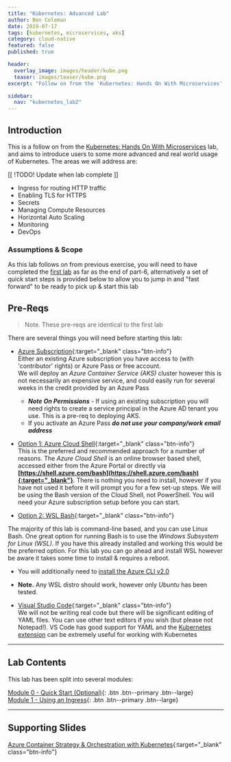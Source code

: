 ```yaml
---
title: "Kubernetes: Advanced Lab"
author: Ben Coleman
date: 2019-07-17
tags: [kubernetes, microservices, aks]
category: cloud-native
featured: false
published: true

header:
  overlay_image: images/header/kube.png
  teaser: images/teaser/kube.png
excerpt: "Follow on from the 'Kubernetes: Hands On With Microservices' lab, covering some more advanced areas of Kubernetes such as networking, monitoring, scaling and DevOps"

sidebar:
  nav: "kubernetes_lab2"
---
```


## Introduction
This is a follow on from the [Kubernetes: Hands On With Microservices](../kubernetes) lab, and aims to introduce users to some more advanced and real world usage of Kubernetes. The areas we will address are:

[[ !TODO! Update when lab complete ]]
- Ingress for routing HTTP traffic
- Enabling TLS for HTTPS
- Secrets
- Managing Compute Resources 
- Horizontal Auto Scaling
- Monitoring
- DevOps

### Assumptions & Scope
As this lab follows on from previous exercise, you will need to have completed the [first lab](../kubernetes) as far as the end of part-6, alternatively a set of quick start steps is provided below to allow you to jump in and "fast forward" to be ready to pick up & start this lab

## Pre-Reqs
>Note. These pre-reqs are identical to the first lab

There are several things you will need before starting this lab:

- [Azure Subscription](/prereqs/subscription){:target="_blank" class="btn-info"}   
Either an existing Azure subscription you have access to (with 'contributor' rights) or Azure Pass or free account.  
We will deploy an *Azure Container Service (AKS)* cluster however this is not necessarily an expensive service, and could easily run for several weeks in the credit provided by an Azure Pass
  - ***Note On Permissions*** - If using an existing subscription you will need rights to create a service principal in the Azure AD tenant you use. This is a pre-req to deploying AKS. 
  - If you activate an Azure Pass ***do not use your company/work email address***

- [Option 1: Azure Cloud Shell](https://azure.microsoft.com/en-gb/features/cloud-shell/){:target="_blank" class="btn-info"}  
This is the preferred and recommended approach for a number of reasons. The *Azure Cloud Shell* is an online browser based shell, accessed either from the Azure Portal or directly via **[https://shell.azure.com/bash](https://shell.azure.com/bash){:target="_blank"}**. There is nothing you need to install, however if you have not used it before it will prompt you for a few set-up steps. We will be using the Bash version of the Cloud Shell, not PowerShell. You will need your Azure subscription setup before you can start.

- [Option 2: WSL Bash](https://docs.microsoft.com/en-us/windows/wsl/install-win10){:target="_blank" class="btn-info"} 

The majority of this lab is command-line based, and you can use Linux Bash. One great option for running Bash is to use the *Windows Subsystem for Linux (WSL)*. If you have this already installed and working this would be the preferred option. For this lab you can go ahead and install WSL however be aware it takes some time to install & requires a reboot.  
  - You will additionally need to [install the Azure CLI v2.0](https://docs.microsoft.com/en-us/cli/azure/install-azure-cli-apt?view=azure-cli-latest)
  - **Note.** Any WSL distro should work, however only *Ubuntu* has been tested.


- [Visual Studio Code](https://code.visualstudio.com/){:target="_blank" class="btn-info"}  
We will not be writing real code but there will be significant editing of YAML files. You can use other text editors if you wish (but please not Notepad!). VS Code has good support for YAML and the [Kubernetes extension](https://marketplace.visualstudio.com/items?itemName=brendandburns.vs-kubernetes) can be extremely useful for working with Kubernetes 

---

## Lab Contents
This lab has been split into several modules:

[Module 0 - Quick Start (Optional)](quickstart){: .btn .btn--primary .btn--large}   
[Module 1 - Using an Ingress](part1){: .btn .btn--primary .btn--large}   

---

## Supporting Slides
[Azure Container Strategy & Orchestration with Kubernetes](https://1drv.ms/b/s!AhEX99ErZbKGg1n8wQOPvgtQoYsl){:target="_blank" class="btn-info"}
